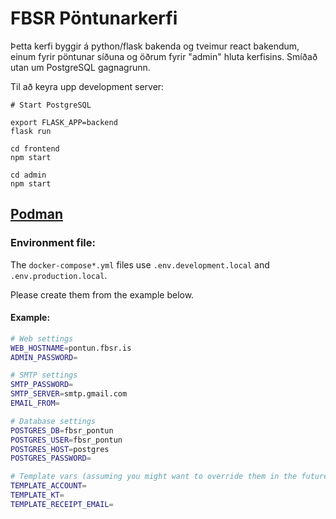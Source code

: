 # FBSR Pöntunarkerfi

Þetta kerfi byggir á python/flask bakenda og tveimur react bakendum, einum fyrir pöntunar síðuna og öðrum fyrir "admin" hluta kerfisins.
Smíðað utan um PostgreSQL gagnagrunn.

Til að keyra upp development server:

    # Start PostgreSQL

    export FLASK_APP=backend
    flask run
    
    cd frontend
    npm start
    
    cd admin
    npm start

## [Podman](README.container.md)

### Environment file:

The `docker-compose*.yml` files use `.env.development.local` and `.env.production.local`.

Please create them from the example below.

#### Example:

```sh
# Web settings
WEB_HOSTNAME=pontun.fbsr.is
ADMIN_PASSWORD=

# SMTP settings
SMTP_PASSWORD=
SMTP_SERVER=smtp.gmail.com
EMAIL_FROM=

# Database settings
POSTGRES_DB=fbsr_pontun
POSTGRES_USER=fbsr_pontun
POSTGRES_HOST=postgres
POSTGRES_PASSWORD=

# Template vars (assuming you might want to override them in the future)
TEMPLATE_ACCOUNT=
TEMPLATE_KT=
TEMPLATE_RECEIPT_EMAIL=
```
